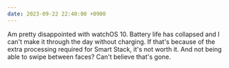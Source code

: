 ```yaml
---
date: 2023-09-22 22:40:00 +0900
---
```


Am pretty disappointed with watchOS 10. Battery life has collapsed and I can't make it through the day without charging. If that's because of the extra processing required for Smart Stack, it's not worth it. And not being able to swipe between faces? Can't believe that's gone.
